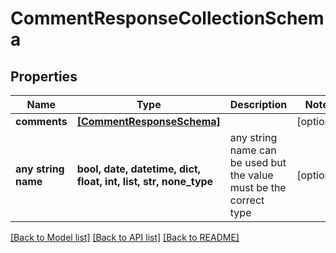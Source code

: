 # CommentResponseCollectionSchema


## Properties
Name | Type | Description | Notes
------------ | ------------- | ------------- | -------------
**comments** | [**[CommentResponseSchema]**](CommentResponseSchema.md) |  | [optional] 
**any string name** | **bool, date, datetime, dict, float, int, list, str, none_type** | any string name can be used but the value must be the correct type | [optional]

[[Back to Model list]](../README.md#documentation-for-models) [[Back to API list]](../README.md#documentation-for-api-endpoints) [[Back to README]](../README.md)



